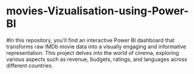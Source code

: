 # movies-Vizualisation-using-Power-BI

#In this repository, you'll find an interactive Power BI dashboard that transforms raw IMDb movie data into a visually engaging and informative representation. This project delves into the world of cinema, exploring various aspects such as revenue, budgets, ratings, and languages across different countries.
